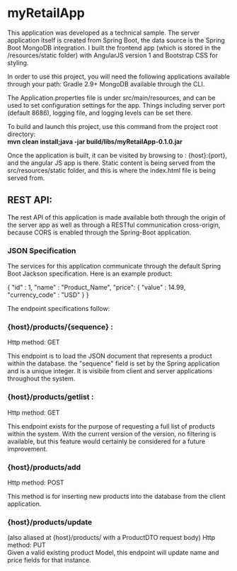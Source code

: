 # myRetailApp
This application was developed as a technical sample. The server application itself is created from Spring Boot, the data source is the Spring Boot MongoDB integration. I built the frontend app (which is stored in the /resources/static folder) with AngularJS version 1 and Bootstrap CSS for styling.

In order to use this project, you will need the following applications available through your path:
Gradle 2.9+
MongoDB available through the CLI.

The Application.properties file is under src/main/resources, and can be used to set configuration settings for the app. Things including server port (default 8686), logging file, and logging levels can be set there.

To build and launch this project, use this command from the project root directory:<br>
<strong>mvn clean install;java -jar build/libs/myRetailApp-0.1.0.jar</strong>


Once the application is built, it can be visited by browsing to : {host}:{port}, and the angular JS app is there. Static content is being served from the src/resources/static folder, and this is where the index.html file is being served from.

<h2><strong>REST API:</strong></h2>
<p>The rest API of this application is made available both through the origin of the server app as well as through a RESTful
communication cross-origin, because CORS is enabled through the Spring-Boot application.
</p>
<h3> JSON Specification </h3>
<p> The services for this application communicate through the default Spring Boot Jackson specification.
Here is an example product:</p>
<div>
  {
    "id" : 1,
    "name" : "Product_Name",
    "price":
      {
        "value" : 14.99,
        "currency_code" : "USD"
      }
  }    
</div>
<p>The endpoint specifications follow:</p>
<strong><h3>{host}/products/{sequence} :</h3></strong>
Http method: GET <br>
<p>This endpoint is to load the JSON document that represents a product within the database. the "sequence" field is set
by the Spring application and is a unique integer. It is visibile from client and server applications throughout the system.
</p>
<strong><h3>{host}/products/getlist :</h3></strong>
Http method: GET<br>
<p>This endpoint exists for the purpose of requesting a full list of products within the system. With the current version of
 the version, no filtering is available, but this feature would certainly be considered for a future improvement. 
</p>
<strong><h3>{host}/products/add </h3></strong>
Http method: POST<br>
<p>This method is for inserting new products into the database from the client application.
</p>
<strong><h3>{host}/products/update </h3></strong> (also aliased at {host}/products/ with a ProductDTO request body)
Http method: PUT<br>
Given a valid existing product Model, this endpoint will update name and price fields for that
instance.

